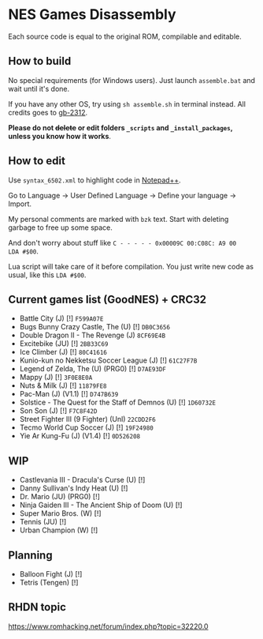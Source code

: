 # NES Games Disassembly

Each source code is equal to the original ROM, compilable and editable.



## How to build

No special requirements (for Windows users). Just launch `assemble.bat` and wait until it's done.

If you have any other OS, try using `sh assemble.sh` in terminal instead. All credits goes to [gb-2312](https://github.com/gb-2312).

**Please do not ~~delete~~ or edit folders `_scripts` and `_install_packages`, unless you know how it works**.





## How to edit

Use `syntax_6502.xml` to highlight code in [Notepad++](https://notepad-plus-plus.org/).

Go to Language -> User Defined Language -> Define your language -> Import.

My personal comments are marked with `bzk` text. Start with deleting garbage to free up some space.

And don't worry about stuff like `C - - - - - 0x00009C 00:C08C: A9 00     LDA #$00`.

Lua script will take care of it before compilation. You just write new code as usual, like this `LDA #$00`.



## Current games list (GoodNES) + CRC32
* Battle City (J) [!] `F599A07E`
* Bugs Bunny Crazy Castle, The (U) [!] `DB0C3656`
* Double Dragon II - The Revenge (J) `8CF69E4B`
* Excitebike (JU) [!] `2BB33C69`
* Ice Climber (J) [!] `80C41616`
* Kunio-kun no Nekketsu Soccer League (J) [!] `61C27F7B`
* Legend of Zelda, The (U) (PRG0) [!] `D7AE93DF`
* Mappy (J) [!] `3F0E8E0A`
* Nuts & Milk (J) [!] `11879FE8`
* Pac-Man (J) (V1.1) [!] `D747B639`
* Solstice - The Quest for the Staff of Demnos (U) [!] `1D60732E`
* Son Son (J) [!] `F7C8F42D`
* Street Fighter III (9 Fighter) (Unl) `22CDD2F6`
* Tecmo World Cup Soccer (J) [!] `19F24980`
* Yie Ar Kung-Fu (J) (V1.4) [!] `0D526208`



## WIP
* Castlevania III - Dracula's Curse (U) [!]
* Danny Sullivan's Indy Heat (U) [!]
* Dr. Mario (JU) (PRG0) [!]
* Ninja Gaiden III - The Ancient Ship of Doom (U) [!]
* Super Mario Bros. (W) [!]
* Tennis (JU) [!]
* Urban Champion (W) [!]



## Planning
* Balloon Fight (J) [!]
* Tetris (Tengen) [!]



## RHDN topic
https://www.romhacking.net/forum/index.php?topic=32220.0
